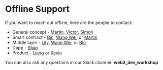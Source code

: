 # Offline Support

If you want to reach out offline, here are the people to contact:

- General concept - [Martin](mailto:martin@57blocks.com), [Victor](mailto:victor@57blocks.com), [Simon](mailto:simon.chen@57blocks.com)
- Smart contract - [Bin](mailto:bin@57blocks.com), [Wang Wei](mailto:wei@57blocks.com), or [Martin](mailto:martin@57blocks.com)
- Middle layer - [Lily](mailto:lily@57blocks.com), [Wang Wei](mailto:wei@57blocks.com), or [Bin](mailto:bin@57blocks.com)
- Dapp - [Shan](mailto:shan@57blocks.com)
- Product - [Liang](mailto:liang@57blocks.com) or [Kevin](mailto:kevin@57blocks.com)

You can also ask any questions in our Slack channel: **web3_dev_workshop**
